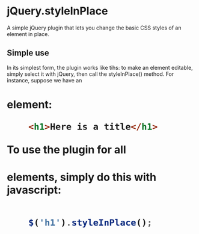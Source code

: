 jQuery.styleInPlace
=========

A simple jQuery plugin that lets you change the basic CSS styles of an element in place. 

Simple use
----------

In its simplest form, the plugin works like tihs: to make an element editable, simply select it with jQuery, then call the styleInPlace() method. For instance, suppose we have an <h1> element: 

```html
	<h1>Here is a title</h1>
```

To use the plugin for all <h1> elements, simply do this with javascript: 

```javascript

	$('h1').styleInPlace();

```

